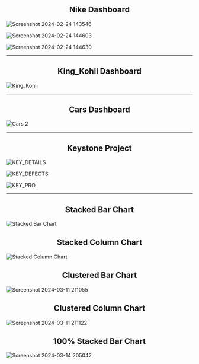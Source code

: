 <h2 align="center"> Nike Dashboard </h2>


![Screenshot 2024-02-24 143546](https://github.com/ROB6665/POWER_BI/assets/121626867/bfe3ca3f-0a5d-4932-9790-450a7433340b)

![Screenshot 2024-02-24 144603](https://github.com/ROB6665/POWER_BI/assets/121626867/aba0b13c-8a29-4c8b-8f74-64da19b9dd35)

![Screenshot 2024-02-24 144630](https://github.com/ROB6665/POWER_BI/assets/121626867/82f09cb5-e01d-46ad-8a14-f28b8827a7bf)

<hr>

<h2 align="center"> King_Kohli Dashboard </h2>

![King_Kohli](https://github.com/ROB6665/POWER_BI/assets/121626867/ba8d459d-4ebb-4b30-8296-723e542cfaf5)

<hr>

<h2 align="center"> Cars Dashboard </h2>

![Cars 2](https://github.com/ROB6665/POWER_BI/assets/121626867/7c3f54ba-7d2c-4854-b2d2-52d0e9ac900e)

<hr>

<h2 align="center"> Keystone Project </h2>

![KEY_DETAILS](https://github.com/ROB6665/POWER_BI/assets/121626867/c3a0143a-9f7b-4a87-88c9-27620e7e7399)

![KEY_DEFECTS](https://github.com/ROB6665/POWER_BI/assets/121626867/acb8b710-8d9b-477b-9bdb-8abc6f76a9df)

![KEY_PRO](https://github.com/ROB6665/POWER_BI/assets/121626867/56158e10-cde0-497a-b634-f08148d83cd6)

<hr>

<h2 align="center"> Stacked Bar Chart </h2>

![Stacked Bar Chart](https://github.com/ROB6665/POWER_BI/assets/121626867/2cf48860-a897-415b-8e23-614b25055df7)

<h2 align="center"> Stacked Column Chart </h2>

![Stacked Column Chart](https://github.com/ROB6665/POWER_BI/assets/121626867/31ac51ae-1ff8-4bbb-b0d6-3b20cbaba82b)

<h2 align="center"> Clustered Bar Chart </h2>

![Screenshot 2024-03-11 211055](https://github.com/ROB6665/POWER_BI/assets/121626867/bcb00667-2b07-4516-90d3-3265f6c36b7f)

<h2 align="center"> Clustered Column Chart </h2>

![Screenshot 2024-03-11 211122](https://github.com/ROB6665/POWER_BI/assets/121626867/5ed2a486-cb40-4124-8917-1068aea2e956)

<h2 align="center"> 100% Stacked Bar Chart </h2>

![Screenshot 2024-03-14 205042](https://github.com/ROB6665/POWER_BI/assets/121626867/218904c1-dcb2-41ed-874b-84cb2d241390)

